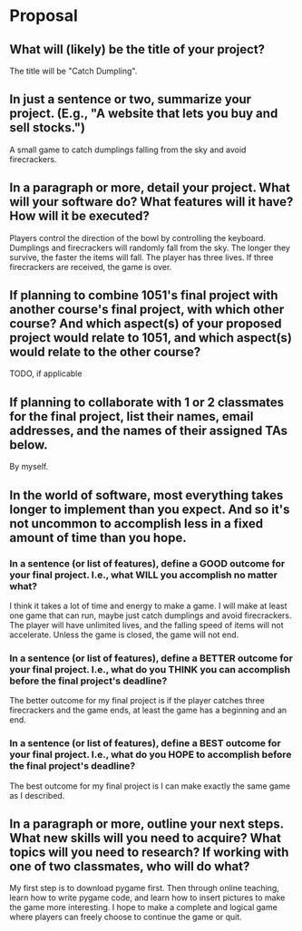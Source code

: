 # Proposal

## What will (likely) be the title of your project?

The title will be "Catch Dumpling".

## In just a sentence or two, summarize your project. (E.g., "A website that lets you buy and sell stocks.")

A small game to catch dumplings falling from the sky and avoid firecrackers.

## In a paragraph or more, detail your project. What will your software do? What features will it have? How will it be executed?

Players control the direction of the bowl by controlling the keyboard. Dumplings and firecrackers will randomly fall from the sky. The longer they survive, the faster the items will fall. The player has three lives. If three firecrackers are received, the game is over.

## If planning to combine 1051's final project with another course's final project, with which other course? And which aspect(s) of your proposed project would relate to 1051, and which aspect(s) would relate to the other course?

TODO, if applicable

## If planning to collaborate with 1 or 2 classmates for the final project, list their names, email addresses, and the names of their assigned TAs below.

By myself.

## In the world of software, most everything takes longer to implement than you expect. And so it's not uncommon to accomplish less in a fixed amount of time than you hope.

### In a sentence (or list of features), define a GOOD outcome for your final project. I.e., what WILL you accomplish no matter what?

I think it takes a lot of time and energy to make a game. I will make at least one game that can run, maybe just catch dumplings and avoid firecrackers. The player will have unlimited lives, and the falling speed of items will not accelerate. Unless the game is closed, the game will not end.

### In a sentence (or list of features), define a BETTER outcome for your final project. I.e., what do you THINK you can accomplish before the final project's deadline?

The better outcome for my final project is if the player catches three firecrackers and the game ends, at least the game has a beginning and an end.

### In a sentence (or list of features), define a BEST outcome for your final project. I.e., what do you HOPE to accomplish before the final project's deadline?
The best outcome for my final project is I can make exactly the same game as I described.

## In a paragraph or more, outline your next steps. What new skills will you need to acquire? What topics will you need to research? If working with one of two classmates, who will do what?

My first step is to download pygame first. Then through online teaching, learn how to write pygame code, and learn how to insert pictures to make the game more interesting. I hope to make a complete and logical game where players can freely choose to continue the game or quit.
